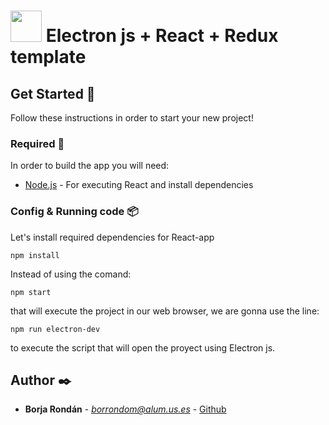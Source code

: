 # <img src="https://upload.wikimedia.org/wikipedia/commons/thumb/9/91/Electron_Software_Framework_Logo.svg/256px-Electron_Software_Framework_Logo.svg.png" height="50px">  Electron js + React + Redux template

## Get Started 🚀

Follow these instructions in order to start your new project!

### Required 🔧

In order to build the app you will need:

* [Node.js](https://nodejs.org/es/download/) - For executing React and install dependencies

### Config & Running code 📦

Let's install required dependencies for React-app
```
npm install
```
Instead of using the comand: 
```
npm start
```
that will execute the project in our web browser, we are gonna use the line:
```
npm run electron-dev
```
to execute the script that will open the proyect using Electron js.

## Author ✒️

* **Borja Rondán** - *borrondom@alum.us.es* - [Github](https://github.com/borjar20)

